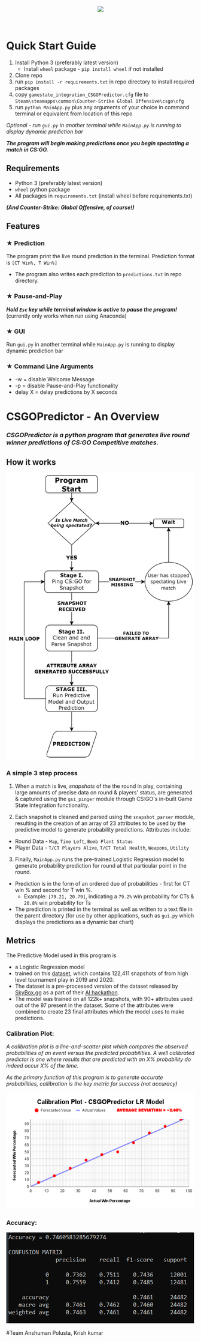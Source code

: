 <p align="center">
<a href="https://github.com/Uplandgecko1107/SportsSense/blob/main/READMEDocs/Intro.gif">
<img src="./READMEDocs/Intro.gif"/>
</a>
</p>

![]()

# Quick Start Guide
1. Install Python 3 (preferably latest version)
   * Install `wheel` package - `pip install wheel` if not installed
2. Clone repo
3. run `pip install -r requirements.txt` in repo directory to install required packages
4. copy `gamestate_integration_CSGOPredictor.cfg` file to `Steam\steamapps\common\Counter-Strike Global Offensive\csgo\cfg`
5. run `python MainApp.py` plus any arguments of your choice in command terminal or equivalent from location of this repo

_Optional - run `gui.py` in another terminal while `MainApp.py` is running to display dynamic prediction bar_

***The program will begin making predictions once you begin spectating a match in CS:GO.***

## Requirements
* Python 3 (preferably latest version)
* `wheel` python package
* All packages in `requirements.txt` (install wheel before requirements.txt)

***(And Counter-Strike: Global Offensive, of course!)***

## Features

### ★ Prediction

The program print the live round prediction in the terminal. Prediction format is `[CT Win%, T Win%]`
  * The program also writes each prediction to `predictions.txt` in repo directory.

### ★ Pause-and-Play

***Hold `Esc` key while terminal window is active to pause the program!*** (currently only works when run using Anaconda)

### ★ GUI

Run `gui.py` in another terminal while `MainApp.py` is running to display dynamic prediction bar

### ★ Command Line Arguments

* -w = disable Welcome Message
* -p = disable Pause-and-Play functionality
* delay X = delay predictions by X seconds

# CSGOPredictor - An Overview

### ***CSGOPredictor is a python program that generates live round winner predictions of CS:GO Competitive matches.***

## How it works
![Workflow](https://github.com/Uplandgecko1107/SportsSense/blob/main/READMEDocs/workflow.png)

### A simple 3 step process

1. When a match is live, *snapshots* of the the round in play, containing large amounts of precise data on round & players' status, are generated & captured using the `gsi_pinger` module through CS:GO's in-built Game State Integration functionality.

2. Each snapshot is cleaned and parsed using the `snapshot_parser` module, resulting in the creation of an array of 23 attributes to be used by the predictive model to generate probability predictions. Attributes include:
  * Round Data - `Map`, `Time Left`, `Bomb Plant Status`
  * Player Data - `T/CT Players Alive`, `T/CT Total Health`, `Weapons`, `Utility`

3. Finally, `MainApp.py` runs the pre-trained Logistic Regression model to generate probability prediction for round at that particular point in the round.
  * Prediction is in the form of an ordered duo of probabilities - first for CT win % and second for T win %. 
    * Example: `[79.21, 20.79]`, indicating a `79.2%` win probability for CTs & `20.8%` win probability for Ts 
  * The prediction is printed in the terminal as well as written to a text file in the parent directory (for use by other applications, such as `gui.py` which displays the predictions as a dynamic bar chart)

## Metrics

The Predictive Model used in this program is
* a Logistic Regression model
* trained on this [dataset](https://www.kaggle.com/datasets/christianlillelund/csgo-round-winner-classification), which contains 122,411 snapshots of from high level tournament play in 2019 and 2020.
 * The dataset is a pre-processed version of the dataset released by [SkyBox.gg](skybox.gg) as a part of their [AI hackathon](https://skybox.gg/blog/csgo-predictions-showcased-at-blast-premier).
* The model was trained on all 122k+ snapshots, with 90+ attributes used out of the 97 present in the dataset. Some of the attributes were combined to create 23 final attributes which the model uses to make predictions.

### Calibration Plot:
_A calibration plot is a line-and-scatter plot which compares the observed probabilities of an event
versus the predicted probabilities. A well calibrated predictor is one where results that are
predicted with an X% probability do indeed occur X% of the time._

*As the primary function of this program is to generate accurate probabilities, callibration is the key metric for success (not accuracy)* 

![Calibration Plot](https://github.com/Uplandgecko1107/SportsSense/blob/main/READMEDocs/CalibrationPlot.png)

### Accuracy:

![Confusion Matrix](https://github.com/Uplandgecko1107/SportsSense/blob/main/READMEDocs/ConfusionMatrix.png)



#Team
Anshuman Polusta,
Krish kumar

